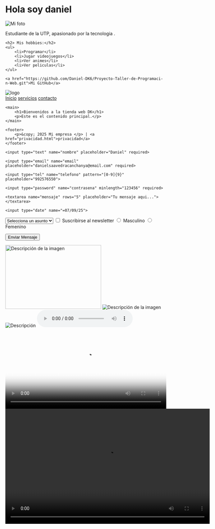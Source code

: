 <!DOCTYPE html>
<html lang="en">

<head>
    <meta charset="UTF-8">
    <meta name="Tienda DK" content="width-device-width, initial-scale-1.0">
    <title>Mi Perfil - UTP</title>
</head>

<body>
    <h1> Hola soy daniel </h1>
    <img src="" alt="Mi foto">
    <p class="descripcion"> Estudiante de la UTP, apasionado por la tecnologia .</p>

    <h2> Mis hobbies:</h2>
    <ul>
        <li>Programar</li>
        <li>Jugar videojuegos</li>
        <li>Ver animes</li>
        <li>Ver peliculas</li>
    </ul>

    <a href="https://github.com/Daniel-DK6/Proyecto-Taller-de-Programaci-n-Web.git">Mi GitHub</a>
</body>

</html>

<html lang="es">
<head>
<meta charset="=UTF-8">
<title>Tienda DK</title>
<link rel="stylesheet" href="estilos.css">
</head>

<body>
    <head>
        <img src="logo.png" alt="logo">
        <nav>
            <a href="index.html">Inicio</a>
            <a href="servicios.html">servicios</a>
            <a href="contacto.html">contacto</a>
        </nav>
    </head>

    <main>
        <h1>Bienvenidos a la tienda web DK</h1>
        <p>Este es el contenido principal.</p>
    </main>

    <footer>
        <p>&copy; 2025 Mi empresa </p> | <a href="privacidad.html">privacidad</a>
    </footer>
</body>
</html>

<form action="/procesar-formulario" method="POST">
    
    <input type="text" name="nombre" placeholder="Daniel" required>

    <input type="email" name="email" placeholder="danielsaavedracanchanya@email.com" required>

    <input type="tel" name="telefono" pattern="[0-9]{9}" placeholder="992576550">

    <input type="password" name="contrasena" minlength="123456" required>

    <textarea name="mensaje" rows="5" placeholder="Tu mensaje aqui..."></textarea>

    <input type="date" name="=07/09/25">

<select name="asunto">
    <option value="">Selecciona un asunto</option>
    <option value="consulta">Consulta</option>
    <option value="sugerencia">Sugerencia</option>
    <option value="queja">Queja</option>
</select>

<input type="checkbox" name="newsletter" id="newsletter">
<label for="newsletter">Suscribirse al newsletter</label>

<input type="radio" name="genero" value="masculino" id="masculino">
<label for="masculino">Masculino</label>
<input type="radio" name="genero" value="femenino" id="femenino">
<label for="femenino">Femenino</label>

<button type="submit">Enviar Mensaje</button>

<img src="imagen.jpg" alt="Descripción de la imagen" width="300" height="200">

<img src="imagen.jpg" alt="Descripción de la imagen" class="img-responsive">

<picture>
    <source media="(max-width: 768px)" srcset="imagen-small.jpg">
    <source media="(max-width: 1200px)" srcset="imagen-medium.jpg">
    <img src="imagen-large.jpg" alt="Descripción">
</picture>

<audio controls>
    <source src="audio.mp3" type="audio/mpeg">
    <source src="audio.ogg" type="audio/ogg">
    Tu navegador no soporta el elemento de audio.
</audio>

<audio autoplay loop>
    <source src="background-music.mp3" type="audio/mpeg">
</audio>

<video controls width="100%" poster="miniatura.jpg">
    <source src="video.mp4" type="video/mp4">
    <source src="video.webm" type="video/webm">
    Tu navegador no soporta el elemento de video.
</video>

<video controls width="640" height="360">
    <source src="video.mp4" type="video/mp4">
    <source src="video.webm" type="video/webm">
    <track kind="subtitles" src="subtitulos.vtt" srclang="es" label="Español">
</video>

</form>
